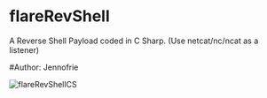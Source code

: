 # flareRevShell
A Reverse Shell Payload coded in C Sharp. (Use netcat/nc/ncat as a listener)

#Author: Jennofrie

![flareRevShellCS](https://user-images.githubusercontent.com/58376175/138592781-9eaec2e8-12ba-4200-9ea2-0befc3441853.PNG)

